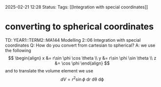 2025-02-21 12:28
Status: 
Tags: [[Integration with special coordinates]]
# converting to spherical coordinates

TD: YEAR1::TERM2::MA144 Modelling 2::06 Integration with special coordinates
Q: How do you convert from cartesian to spherical?
A: we use the following $$
\begin{align}
x &= r\sin \phi \cos \theta \\
y &= r\sin \phi \sin \theta \\
z &= \cos \phi
\end{align}
$$and to translate the volume element we use $$
dV=r^{2}\sin \phi\ \mathrm{d}r\ \mathrm{d\theta}\ \mathrm{d\phi}
$$
<!--ID: 1740142277764-->
